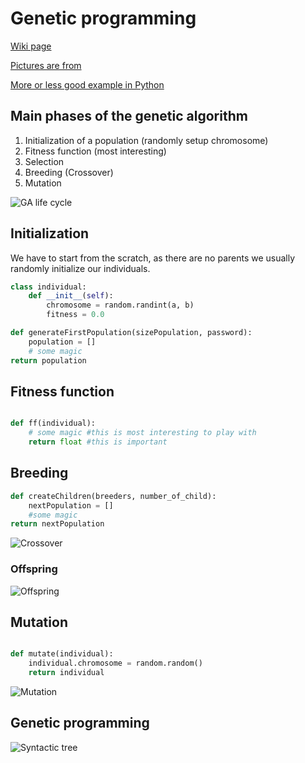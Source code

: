 # Genetic programming

[Wiki page]((https://en.wikipedia.org/wiki/Genetic_programming))

[Pictures are from](https://towardsdatascience.com/introduction-to-genetic-algorithms-including-example-code-e396e98d8bf3)

[More or less good example in Python](https://blog.sicara.com/getting-started-genetic-algorithms-python-tutorial-81ffa1dd72f9)

## Main phases of the genetic algorithm

1. Initialization of a population (randomly setup chromosome)
1. Fitness function (most interesting)
1. Selection
1. Breeding (Crossover)
1. Mutation

![GA life cycle](https://cdn-images-1.medium.com/max/1600/1*RFC6_B9WPRX_KMxYHpTibw.png)


## Initialization

We have to start from the scratch, as there are no parents we usually randomly initialize our individuals.

```python
class individual:
	def __init__(self):
		chromosome = random.randint(a, b)
		fitness = 0.0
```
```python
def generateFirstPopulation(sizePopulation, password):
	population = []
	# some magic
return population

```


## Fitness function


```python 

def ff(individual): 
	# some magic #this is most interesting to play with
	return float #this is important

```

## Breeding 

```python
def createChildren(breeders, number_of_child):
	nextPopulation = []
	#some magic
return nextPopulation

```

![Crossover](https://cdn-images-1.medium.com/max/800/1*eQxFezBtdfdLxHsvSvBNGQ.png)

### Offspring

![Offspring](https://cdn-images-1.medium.com/max/800/1*_Dl6Hwkay-UU24DJ_oVrLw.png)

## Mutation

```python

def mutate(individual):
	individual.chromosome = random.random()
	return individual

```

![Mutation](https://cdn-images-1.medium.com/max/800/1*CGt_UhRqCjIDb7dqycmOAg.png)

## Genetic programming

![Syntactic tree](https://upload.wikimedia.org/wikipedia/commons/7/77/Genetic_Program_Tree.png)
